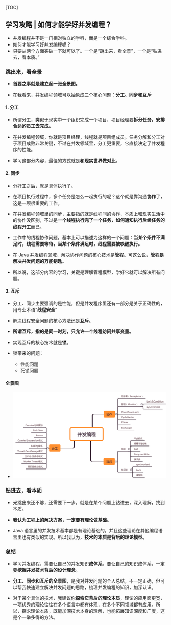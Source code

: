 [TOC]

## 学习攻略 | 如何才能学好并发编程？

-   并发编程并不是一门相对独立的学科，而是一个综合学科。
-   如何才能学习好并发编程呢？
-   只要从两个方面突破一下就可以了。一个是“跳出来，看全景”，一个是“钻进去，看本质。”

### 跳出来，看全景

-   **首要之事就是建立起一张全景图。**

-   在我看来，并发编程领域可以抽象成三个核心问题：**分工、同步和互斥**

#### 1. 分工

-   所谓分工，类似于现实中一个组织完成一个项目，项目经理要**拆分任务，安排合适的员工去完成。**
-   在并发编程领域，你就是项目经理，线程就是项目组成员。任务分解和分工对于项目成败非常关键，不过在并发领域里，分工更重要，它直接决定了并发程序的性能。

-   学习这部分内容，最佳的方式就是**和现实世界做对比**。

#### 2. 同步

-   分好工之后，就是具体执行了。
-   在项目执行过程中，多个任务是怎么一起执行的呢？这个就是靠沟通**协作**了，这是一项很重要的工作。
-   在并发编程领域里的同步，主要指的就是线程间的协作，本质上和现实生活中的协作没区别，不过是**一个线程执行完了一个任务，如何通知执行后续任务的线程开工**而已。

-   工作中的线程协作问题，基本上可以描述为这样的一个问题：**当某个条件不满足时，线程需要等待，当某个条件满足时，线程需要被唤醒执行。**
-   在 Java 并发编程领域，解决协作问题的核心技术是**管程**。可这么说，**管程是解决并发问题的万能钥匙**。

-   所以说，这部分内容的学习，关键是理解管程模型，学好它就可以解决所有问题。

#### 3. 互斥

-   分工、同步主要强调的是性能，但是并发程序里还有一部分是关于正确性的，用专业术语“**线程安全**”

-   解决线程安全问题的核心方法还是**互斥**。
-   **所谓互斥，指的是同一时刻，只允许一个线程访问共享变量。**

-   实现互斥的核心技术就是**锁**。
-   锁带来的问题：
    -   性能问题
    -   死锁问题

#### 全景图

-   ![img](imgs/11e0c64618c04edba52619f41aaa3565.png)

### 钻进去，看本质

-   光跳出来还不够，还需要下一步，就是在某个问题上钻进去，深入理解，找到本质。

-   **我认为工程上的解决方案，一定要有理论做基础。**

-   Java 语言里的并发技术基本都是有理论基础的，并且这些理论在其他编程语言里也有类似的实现。所以我认为，**技术的本质是背后的理论模型。**

### 总结

-   学习并发编程，需要让自己的并发知识**成体系**。要让自己的知识成体系，一定要**挖掘并发技术背后的设计理念**。

-   **分工、同步和互斥的全景图**，是我对并发问题的个人总结，不一定正确，但可以帮我快速建立解决并发问题的思路，梳理并发编程的知识，加深认识。

-   对于某个具体的技术，我建议你**探索它背后的理论本质**，理论的应用面更宽，一项优秀的理论往往在多个语言中都有体现，在多个不同领域都有应用。所以，探求理论本质，既能加深技术本身的理解，也能拓展知识深度和广度，这是个一举多得的方法。